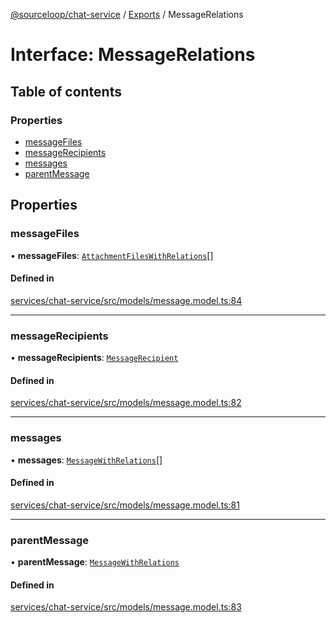 [@sourceloop/chat-service](../README.md) / [Exports](../modules.md) / MessageRelations

# Interface: MessageRelations

## Table of contents

### Properties

- [messageFiles](MessageRelations.md#messagefiles)
- [messageRecipients](MessageRelations.md#messagerecipients)
- [messages](MessageRelations.md#messages)
- [parentMessage](MessageRelations.md#parentmessage)

## Properties

### messageFiles

• **messageFiles**: [`AttachmentFilesWithRelations`](../modules.md#attachmentfileswithrelations)[]

#### Defined in

[services/chat-service/src/models/message.model.ts:84](https://github.com/sourcefuse/loopback4-microservice-catalog/blob/089fc2dc0/services/chat-service/src/models/message.model.ts#L84)

___

### messageRecipients

• **messageRecipients**: [`MessageRecipient`](../classes/MessageRecipient.md)

#### Defined in

[services/chat-service/src/models/message.model.ts:82](https://github.com/sourcefuse/loopback4-microservice-catalog/blob/089fc2dc0/services/chat-service/src/models/message.model.ts#L82)

___

### messages

• **messages**: [`MessageWithRelations`](../modules.md#messagewithrelations)[]

#### Defined in

[services/chat-service/src/models/message.model.ts:81](https://github.com/sourcefuse/loopback4-microservice-catalog/blob/089fc2dc0/services/chat-service/src/models/message.model.ts#L81)

___

### parentMessage

• **parentMessage**: [`MessageWithRelations`](../modules.md#messagewithrelations)

#### Defined in

[services/chat-service/src/models/message.model.ts:83](https://github.com/sourcefuse/loopback4-microservice-catalog/blob/089fc2dc0/services/chat-service/src/models/message.model.ts#L83)
